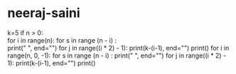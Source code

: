 # neeraj-saini
k=5
if n > 0:              
    for i in range(n):
        for s in range (n - i) :    
            print(" ", end="")
        for j in range((i * 2) - 1):
            print(k-(i-1), end="")
        print()
    for i in range(n, 0, -1):
        for s in range (n - i) :
            print(" ", end="")
        for j in range((i * 2) - 1):
            print(k-(i-1), end="")
        print()
